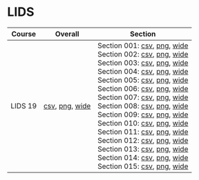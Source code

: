 # LIDS

| Course | Overall | Section |
| ------ | ------- | ------- |
| LIDS 19 | [csv](https://github.com/UCSD-Historical-Enrollment-Data/2024Spring/blob/main/overall/LIDS%2019.csv), [png](https://raw.githubusercontent.com/UCSD-Historical-Enrollment-Data/2024Spring/main/plot_overall/LIDS%2019.png), [wide](https://raw.githubusercontent.com/UCSD-Historical-Enrollment-Data/2024Spring/main/plot_overall_wide/LIDS%2019.png) | Section 001: [csv](https://github.com/UCSD-Historical-Enrollment-Data/2024Spring/blob/main/section/LIDS%2019_001.csv), [png](https://raw.githubusercontent.com/UCSD-Historical-Enrollment-Data/2024Spring/main/plot_section/LIDS%2019_001.png), [wide](https://raw.githubusercontent.com/UCSD-Historical-Enrollment-Data/2024Spring/main/plot_section_wide/LIDS%2019_001.png)<br>Section 002: [csv](https://github.com/UCSD-Historical-Enrollment-Data/2024Spring/blob/main/section/LIDS%2019_002.csv), [png](https://raw.githubusercontent.com/UCSD-Historical-Enrollment-Data/2024Spring/main/plot_section/LIDS%2019_002.png), [wide](https://raw.githubusercontent.com/UCSD-Historical-Enrollment-Data/2024Spring/main/plot_section_wide/LIDS%2019_002.png)<br>Section 003: [csv](https://github.com/UCSD-Historical-Enrollment-Data/2024Spring/blob/main/section/LIDS%2019_003.csv), [png](https://raw.githubusercontent.com/UCSD-Historical-Enrollment-Data/2024Spring/main/plot_section/LIDS%2019_003.png), [wide](https://raw.githubusercontent.com/UCSD-Historical-Enrollment-Data/2024Spring/main/plot_section_wide/LIDS%2019_003.png)<br>Section 004: [csv](https://github.com/UCSD-Historical-Enrollment-Data/2024Spring/blob/main/section/LIDS%2019_004.csv), [png](https://raw.githubusercontent.com/UCSD-Historical-Enrollment-Data/2024Spring/main/plot_section/LIDS%2019_004.png), [wide](https://raw.githubusercontent.com/UCSD-Historical-Enrollment-Data/2024Spring/main/plot_section_wide/LIDS%2019_004.png)<br>Section 005: [csv](https://github.com/UCSD-Historical-Enrollment-Data/2024Spring/blob/main/section/LIDS%2019_005.csv), [png](https://raw.githubusercontent.com/UCSD-Historical-Enrollment-Data/2024Spring/main/plot_section/LIDS%2019_005.png), [wide](https://raw.githubusercontent.com/UCSD-Historical-Enrollment-Data/2024Spring/main/plot_section_wide/LIDS%2019_005.png)<br>Section 006: [csv](https://github.com/UCSD-Historical-Enrollment-Data/2024Spring/blob/main/section/LIDS%2019_006.csv), [png](https://raw.githubusercontent.com/UCSD-Historical-Enrollment-Data/2024Spring/main/plot_section/LIDS%2019_006.png), [wide](https://raw.githubusercontent.com/UCSD-Historical-Enrollment-Data/2024Spring/main/plot_section_wide/LIDS%2019_006.png)<br>Section 007: [csv](https://github.com/UCSD-Historical-Enrollment-Data/2024Spring/blob/main/section/LIDS%2019_007.csv), [png](https://raw.githubusercontent.com/UCSD-Historical-Enrollment-Data/2024Spring/main/plot_section/LIDS%2019_007.png), [wide](https://raw.githubusercontent.com/UCSD-Historical-Enrollment-Data/2024Spring/main/plot_section_wide/LIDS%2019_007.png)<br>Section 008: [csv](https://github.com/UCSD-Historical-Enrollment-Data/2024Spring/blob/main/section/LIDS%2019_008.csv), [png](https://raw.githubusercontent.com/UCSD-Historical-Enrollment-Data/2024Spring/main/plot_section/LIDS%2019_008.png), [wide](https://raw.githubusercontent.com/UCSD-Historical-Enrollment-Data/2024Spring/main/plot_section_wide/LIDS%2019_008.png)<br>Section 009: [csv](https://github.com/UCSD-Historical-Enrollment-Data/2024Spring/blob/main/section/LIDS%2019_009.csv), [png](https://raw.githubusercontent.com/UCSD-Historical-Enrollment-Data/2024Spring/main/plot_section/LIDS%2019_009.png), [wide](https://raw.githubusercontent.com/UCSD-Historical-Enrollment-Data/2024Spring/main/plot_section_wide/LIDS%2019_009.png)<br>Section 010: [csv](https://github.com/UCSD-Historical-Enrollment-Data/2024Spring/blob/main/section/LIDS%2019_010.csv), [png](https://raw.githubusercontent.com/UCSD-Historical-Enrollment-Data/2024Spring/main/plot_section/LIDS%2019_010.png), [wide](https://raw.githubusercontent.com/UCSD-Historical-Enrollment-Data/2024Spring/main/plot_section_wide/LIDS%2019_010.png)<br>Section 011: [csv](https://github.com/UCSD-Historical-Enrollment-Data/2024Spring/blob/main/section/LIDS%2019_011.csv), [png](https://raw.githubusercontent.com/UCSD-Historical-Enrollment-Data/2024Spring/main/plot_section/LIDS%2019_011.png), [wide](https://raw.githubusercontent.com/UCSD-Historical-Enrollment-Data/2024Spring/main/plot_section_wide/LIDS%2019_011.png)<br>Section 012: [csv](https://github.com/UCSD-Historical-Enrollment-Data/2024Spring/blob/main/section/LIDS%2019_012.csv), [png](https://raw.githubusercontent.com/UCSD-Historical-Enrollment-Data/2024Spring/main/plot_section/LIDS%2019_012.png), [wide](https://raw.githubusercontent.com/UCSD-Historical-Enrollment-Data/2024Spring/main/plot_section_wide/LIDS%2019_012.png)<br>Section 013: [csv](https://github.com/UCSD-Historical-Enrollment-Data/2024Spring/blob/main/section/LIDS%2019_013.csv), [png](https://raw.githubusercontent.com/UCSD-Historical-Enrollment-Data/2024Spring/main/plot_section/LIDS%2019_013.png), [wide](https://raw.githubusercontent.com/UCSD-Historical-Enrollment-Data/2024Spring/main/plot_section_wide/LIDS%2019_013.png)<br>Section 014: [csv](https://github.com/UCSD-Historical-Enrollment-Data/2024Spring/blob/main/section/LIDS%2019_014.csv), [png](https://raw.githubusercontent.com/UCSD-Historical-Enrollment-Data/2024Spring/main/plot_section/LIDS%2019_014.png), [wide](https://raw.githubusercontent.com/UCSD-Historical-Enrollment-Data/2024Spring/main/plot_section_wide/LIDS%2019_014.png)<br>Section 015: [csv](https://github.com/UCSD-Historical-Enrollment-Data/2024Spring/blob/main/section/LIDS%2019_015.csv), [png](https://raw.githubusercontent.com/UCSD-Historical-Enrollment-Data/2024Spring/main/plot_section/LIDS%2019_015.png), [wide](https://raw.githubusercontent.com/UCSD-Historical-Enrollment-Data/2024Spring/main/plot_section_wide/LIDS%2019_015.png) |
